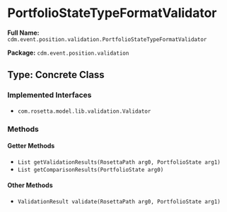 # PortfolioStateTypeFormatValidator

**Full Name:** `cdm.event.position.validation.PortfolioStateTypeFormatValidator`

**Package:** `cdm.event.position.validation`

## Type: Concrete Class

### Implemented Interfaces

- `com.rosetta.model.lib.validation.Validator`

### Methods

#### Getter Methods

- `List getValidationResults(RosettaPath arg0, PortfolioState arg1)`
- `List getComparisonResults(PortfolioState arg0)`

#### Other Methods

- `ValidationResult validate(RosettaPath arg0, PortfolioState arg1)`

